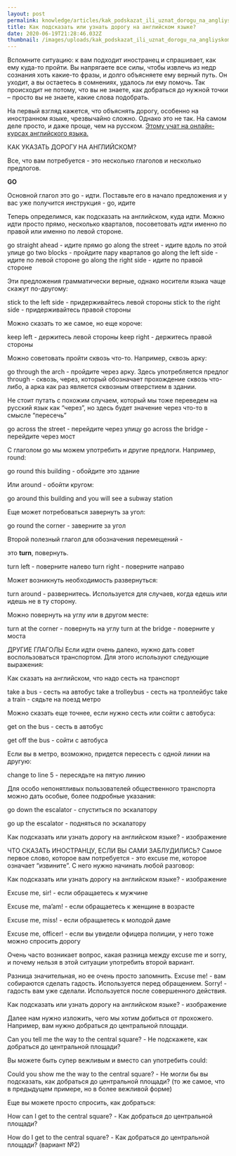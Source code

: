 ```yaml
---
layout: post
permalink: knowledge/articles/kak_podskazat_ili_uznat_dorogu_na_angliyskom_yazyke/index.html
title: Как подсказать или узнать дорогу на английском языке?
date: 2020-06-19T21:28:46.032Z
thumbnail: /images/uploads/kak_podskazat_ili_uznat_dorogu_na_angliyskom_yazyke-01.jpg
---
```

Вспомните ситуацию: к вам подходит иностранец и спрашивает, как ему куда-то пройти. Вы напрягаете все силы, чтобы извлечь из недр сознания хоть какие-то фразы, и долго объясняете ему верный путь. Он уходит, а вы остаетесь в сомнениях, удалось ли ему помочь. Так происходит не потому, что вы не знаете, как добраться до нужной точки – просто вы не знаете, какие слова подобрать.

На первый взгляд кажется, что объяснять дорогу, особенно на иностранном языке, чрезвычайно сложно. Однако это не так. На самом деле просто, и даже проще, чем на русском. [Этому учат на онлайн-курсах английского языка.](https://advance-club.ru/izuchenie-yazykov/online_courses/)

КАК УКАЗАТЬ ДОРОГУ НА АНГЛИЙСКОМ?

Все, что вам потребуется - это несколько глаголов и несколько предлогов.

**GO**

Основной глагол это go - идти. Поставьте его в начало предложения и у вас уже получится инструкция - go, идите

Теперь определимся, как подсказать на английском, куда идти. Можно идти просто прямо, несколько кварталов, посоветовать идти именно по правой или именно по левой стороне.

go straight аhead - идите прямо
go along the street - идите вдоль по этой улице
go two blocks - пройдите пару кварталов
go along the left side - идите по левой стороне
go along the right side - идите по правой стороне

Эти предложения грамматически верные, однако носители языка чаще скажут по-другому:

stick to the left side - придерживайтесь левой стороны
stick to the right side - придерживайтесь правой стороны

Можно сказать то же самое, но еще короче:

keep left - держитесь левой стороны
keep right - держитесь правой стороны

Можно советовать пройти сквозь что-то. Например, сквозь арку:

go through the arch - пройдите через арку.  Здесь употребляется предлог through - сквозь, через, который обозначает прохождение сквозь что-либо, а арка как раз является сквозным отверстием в здании.

Не стоит путать с похожим случаем, который мы тоже переведем на русский язык как “через”, но здесь будет значение через что-то в смысле “пересечь”

go across the street - перейдите через улицу
go across the bridge - перейдите через мост

С глаголом go мы можем употребить и другие предлоги. Например, round:

go round this building - обойдите это здание

Или around - обойти кругом:

go around this building and you will see a subway station

Еще может потребоваться завернуть за угол:

go round the corner - заверните за угол

Второй полезный глагол для обозначения перемещений - 

это **turn**, повернуть.

turn left - поверните налево
turn right - поверните направо

Может возникнуть необходимость развернуться:

turn around - развернитесь. Используется для случаев, когда едешь или идешь не в ту сторону.

Можно повернуть на углу или в другом месте:

turn at the corner - повернуть на углу
turn at the bridge - поверните у моста

ДРУГИЕ ГЛАГОЛЫ
Если идти очень далеко, нужно дать совет воспользоваться транспортом. Для этого используют следующие выражения:

Как сказать на английском, что надо сесть на транспорт

take a bus - сесть на автобус
take a trolleybus - сесть на троллейбус
take a train - сядьте на поезд метро

Можно сказать еще точнее, если нужно сесть или сойти с автобуса:

get on the bus - сесть в автобус

get off the bus - сойти с автобуса

Если вы в метро, возможно, придется пересесть с одной линии на другую:

  change to line 5 - пересядьте на пятую линию

Для особо непонятливых пользователей общественного транспорта можно дать особые, более подробные указания:

go down the escalator - спуститься по эскалатору

go up the escalator - подняться по эскалатору

Как подсказать или узнать дорогу на английском языке? - изображение

ЧТО СКАЗАТЬ ИНОСТРАНЦУ, ЕСЛИ ВЫ САМИ ЗАБЛУДИЛИСЬ?
Самое первое слово, которое вам потребуется - это excuse me, которое означает “извините”. С него нужно начинать любой разговор:

Как подсказать или узнать дорогу на английском языке? - изображение

Excuse me, sir! - если обращаетесь к мужчине

Excuse me, ma’am! - если обращаетесь к женщине в возрасте

Excuse me, miss! - если обращаетесь к молодой даме

Excuse me, officer! - если вы увидели офицера полиции, у него тоже можно спросить дорогу

Очень часто возникает вопрос, какая разница между excuse me и sorry, и почему нельзя в этой ситуации употребить второй вариант.

Разница значительная, но ее очень просто запомнить. Excuse me! - вам собираются сделать гадость. Используется перед обращением. Sorry! - гадость вам уже сделали. Используется после совершенного действия.

Как подсказать или узнать дорогу на английском языке? - изображение

Далее нам нужно изложить, чего мы хотим добиться от прохожего. Например, вам нужно добраться до центральной площади.

Can you tell me the way to the central square? - Не подскажете, как добраться до центральной площади?

Вы можете быть супер вежливым и вместо can употребить could:

Could you show me the way to the central square? - Не могли бы вы подсказать, как добраться до центральной площади? (то же самое, что в предыдущем примере, но в более вежливой форме)

Еще вы можете просто спросить, как добраться:

How can I get to the central square? - Как добраться до центральной площади?

How do I get to the central square? - Как добраться до центральной площади? (вариант №2)